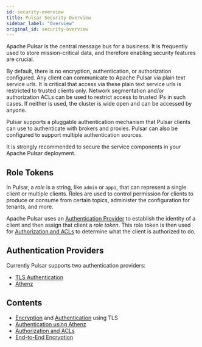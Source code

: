 ```yaml
---
id: security-overview
title: Pulsar Security Overview
sidebar_label: "Overview"
original_id: security-overview
---
```


Apache Pulsar is the central message bus for a business. It is frequently used to store mission-critical data, and therefore enabling security features are crucial.

By default, there is no encryption, authentication, or authorization configured. Any client can communicate to Apache Pulsar via plain text service urls.
It is critical that access via these plain text service urls is restricted to trusted clients only. Network segmentation and/or authorization ACLs can be used
to restrict access to trusted IPs in such cases. If neither is used, the cluster is wide open and can be accessed by anyone.

Pulsar supports a pluggable authentication mechanism that Pulsar clients can use to authenticate with brokers and proxies. Pulsar
can also be configured to support multiple authentication sources.

It is strongly recommended to secure the service components in your Apache Pulsar deployment.

## Role Tokens

In Pulsar, a *role* is a string, like `admin` or `app1`, that can represent a single client or multiple clients. Roles are used to control permission for clients
to produce or consume from certain topics, administer the configuration for tenants, and more.

Apache Pulsar uses an [Authentication Provider](#authentication-providers) to establish the identity of a client and then assign that client a *role token*. This
role token is then used for [Authorization and ACLs](security-authorization.md) to determine what the client is authorized to do.

## Authentication Providers

Currently Pulsar supports two authentication providers:

- [TLS Authentication](security-tls-authentication.md)
- [Athenz](security-athenz.md)

## Contents

- [Encryption](security-tls-transport.md) and [Authentication](security-tls-authentication.md) using TLS
- [Authentication using Athenz](security-athenz.md)
- [Authorization and ACLs](security-authorization.md)
- [End-to-End Encryption](security-encryption.md)

